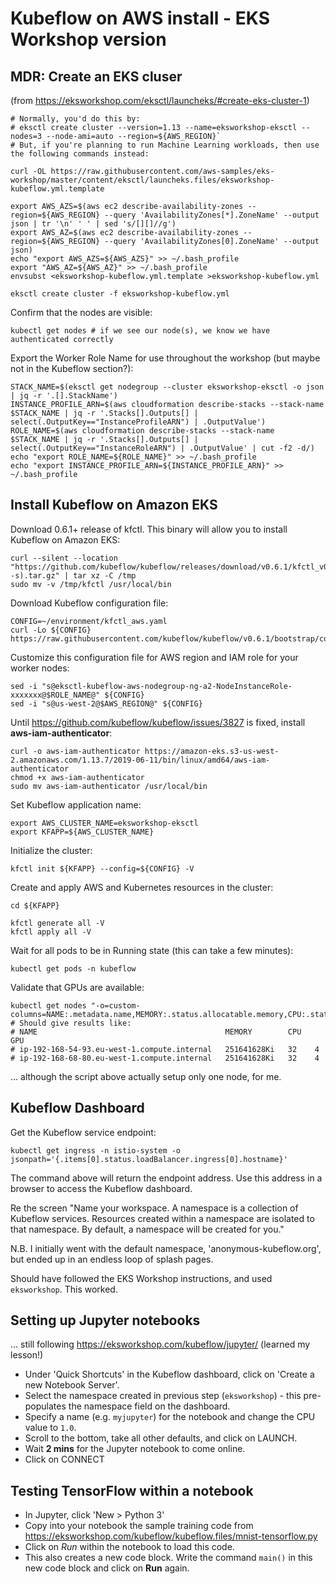 # Kubeflow on AWS install - EKS Workshop version #

## MDR: Create an EKS cluser ##
(from https://eksworkshop.com/eksctl/launcheks/#create-eks-cluster-1)

```
# Normally, you'd do this by: 
# eksctl create cluster --version=1.13 --name=eksworkshop-eksctl --nodes=3 --node-ami=auto --region=${AWS_REGION}`
# But, if you're planning to run Machine Learning workloads, then use the following commands instead:

curl -OL https://raw.githubusercontent.com/aws-samples/eks-workshop/master/content/eksctl/launcheks.files/eksworkshop-kubeflow.yml.template

export AWS_AZS=$(aws ec2 describe-availability-zones --region=${AWS_REGION} --query 'AvailabilityZones[*].ZoneName' --output json | tr '\n' ' ' | sed 's/[][]//g')
export AWS_AZ=$(aws ec2 describe-availability-zones --region=${AWS_REGION} --query 'AvailabilityZones[0].ZoneName' --output json)
echo "export AWS_AZS=${AWS_AZS}" >> ~/.bash_profile
export "AWS_AZ=${AWS_AZ}" >> ~/.bash_profile
envsubst <eksworkshop-kubeflow.yml.template >eksworkshop-kubeflow.yml

eksctl create cluster -f eksworkshop-kubeflow.yml
```

Confirm that the nodes are visible:
```
kubectl get nodes # if we see our node(s), we know we have authenticated correctly
```

Export the Worker Role Name for use throughout the workshop (but maybe not in the Kubeflow section?):
```
STACK_NAME=$(eksctl get nodegroup --cluster eksworkshop-eksctl -o json | jq -r '.[].StackName')
INSTANCE_PROFILE_ARN=$(aws cloudformation describe-stacks --stack-name $STACK_NAME | jq -r '.Stacks[].Outputs[] | select(.OutputKey=="InstanceProfileARN") | .OutputValue')
ROLE_NAME=$(aws cloudformation describe-stacks --stack-name $STACK_NAME | jq -r '.Stacks[].Outputs[] | select(.OutputKey=="InstanceRoleARN") | .OutputValue' | cut -f2 -d/)
echo "export ROLE_NAME=${ROLE_NAME}" >> ~/.bash_profile
echo "export INSTANCE_PROFILE_ARN=${INSTANCE_PROFILE_ARN}" >> ~/.bash_profile
```

## Install Kubeflow on Amazon EKS ##
Download 0.6.1+ release of kfctl. This binary will allow you to install Kubeflow on Amazon EKS:

```
curl --silent --location "https://github.com/kubeflow/kubeflow/releases/download/v0.6.1/kfctl_v0.6.1_$(uname -s).tar.gz" | tar xz -C /tmp
sudo mv -v /tmp/kfctl /usr/local/bin
```

Download Kubeflow configuration file:
```
CONFIG=~/environment/kfctl_aws.yaml
curl -Lo ${CONFIG} https://raw.githubusercontent.com/kubeflow/kubeflow/v0.6.1/bootstrap/config/kfctl_aws.yaml
```

Customize this configuration file for AWS region and IAM role for your worker nodes:
```
sed -i "s@eksctl-kubeflow-aws-nodegroup-ng-a2-NodeInstanceRole-xxxxxxx@$ROLE_NAME@" ${CONFIG}
sed -i "s@us-west-2@$AWS_REGION@" ${CONFIG}
```

Until https://github.com/kubeflow/kubeflow/issues/3827 is fixed, install **aws-iam-authenticator**:
```
curl -o aws-iam-authenticator https://amazon-eks.s3-us-west-2.amazonaws.com/1.13.7/2019-06-11/bin/linux/amd64/aws-iam-authenticator
chmod +x aws-iam-authenticator
sudo mv aws-iam-authenticator /usr/local/bin
``` 

Set Kubeflow application name:
```
export AWS_CLUSTER_NAME=eksworkshop-eksctl
export KFAPP=${AWS_CLUSTER_NAME}
```

Initialize the cluster:
```
kfctl init ${KFAPP} --config=${CONFIG} -V
```

Create and apply AWS and Kubernetes resources in the cluster:
```
cd ${KFAPP}

kfctl generate all -V
kfctl apply all -V
```

Wait for all pods to be in Running state (this can take a few minutes):
```
kubectl get pods -n kubeflow
```

Validate that GPUs are available:
```
kubectl get nodes "-o=custom-columns=NAME:.metadata.name,MEMORY:.status.allocatable.memory,CPU:.status.allocatable.cpu,GPU:.status.allocatable.nvidia\.com/gpu"
# Should give results like:
# NAME                                          MEMORY        CPU   GPU
# ip-192-168-54-93.eu-west-1.compute.internal   251641628Ki   32    4
# ip-192-168-68-80.eu-west-1.compute.internal   251641628Ki   32    4
```
... although the script above actually setup only one node, for me.


## Kubeflow Dashboard ##
Get the Kubeflow service endpoint:
```
kubectl get ingress -n istio-system -o jsonpath='{.items[0].status.loadBalancer.ingress[0].hostname}'
```
The command above will return the endpoint address. Use this address in a browser to access the Kubeflow dashboard.

Re the screen "Name your workspace. A namespace is a collection of Kubeflow services. Resources created within a namespace are isolated to that namespace. By default, a namespace will be created for you."

N.B. I initially went with the default namespace, 'anonymous-kubeflow.org', but ended up in an endless loop of splash pages.

Should have followed the EKS Workshop instructions, and used `eksworkshop`. This worked.

## Setting up Jupyter notebooks ##
... still following https://eksworkshop.com/kubeflow/jupyter/ (learned my lesson!)

- Under 'Quick Shortcuts' in the Kubeflow dashboard, click on 'Create a new Notebook Server'.
- Select the namespace created in previous step (`eksworkshop`) - this pre-populates the namespace field on the dashboard. 
- Specify a name (e.g. `myjupyter`) for the notebook and change the CPU value to `1.0`.
- Scroll to the bottom, take all other defaults, and click on LAUNCH.
- Wait **2 mins** for the Jupyter notebook to come online. 
- Click on CONNECT

## Testing TensorFlow within a notebook ##
- In Jupyter, click 'New > Python 3'
- Copy into your notebook the sample training code from https://eksworkshop.com/kubeflow/kubeflow.files/mnist-tensorflow.py
- Click on *Run* within the notebook to load this code.
- This also creates a new code block. Write the command `main()` in this new code block and click on **Run** again.







